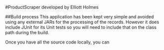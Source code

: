 #ProductScraper developed by Elliott Holmes

##Build process
This application has been kept very simple and avoided using any external JARs for the processing of the records. 
However it does include JUnit for its Unit tests so you will need to include that on the class path during the build.

Once you have all the source code locally, you can 
